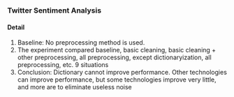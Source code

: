### Twitter Sentiment Analysis

#### Detail
1. Baseline: No preprocessing method is used.
2. The experiment compared baseline, basic cleaning, basic cleaning + other preprocessing, all preprocessing, except dictionaryization, all preprocessing, etc. 9 situations 
3. Conclusion: Dictionary cannot improve performance.  Other technologies can improve performance, but some technologies improve very little, and more are to eliminate useless noise
 